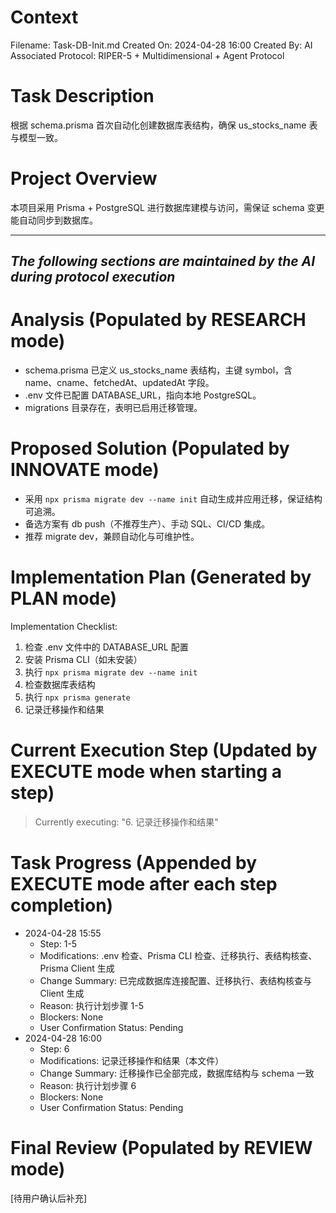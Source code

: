 # Context
Filename: Task-DB-Init.md
Created On: 2024-04-28 16:00
Created By: AI
Associated Protocol: RIPER-5 + Multidimensional + Agent Protocol

# Task Description
根据 schema.prisma 首次自动化创建数据库表结构，确保 us_stocks_name 表与模型一致。

# Project Overview
本项目采用 Prisma + PostgreSQL 进行数据库建模与访问，需保证 schema 变更能自动同步到数据库。

---
*The following sections are maintained by the AI during protocol execution*
---

# Analysis (Populated by RESEARCH mode)
- schema.prisma 已定义 us_stocks_name 表结构，主键 symbol，含 name、cname、fetchedAt、updatedAt 字段。
- .env 文件已配置 DATABASE_URL，指向本地 PostgreSQL。
- migrations 目录存在，表明已启用迁移管理。

# Proposed Solution (Populated by INNOVATE mode)
- 采用 `npx prisma migrate dev --name init` 自动生成并应用迁移，保证结构可追溯。
- 备选方案有 db push（不推荐生产）、手动 SQL、CI/CD 集成。
- 推荐 migrate dev，兼顾自动化与可维护性。

# Implementation Plan (Generated by PLAN mode)
Implementation Checklist:
1. 检查 .env 文件中的 DATABASE_URL 配置
2. 安装 Prisma CLI（如未安装）
3. 执行 `npx prisma migrate dev --name init`
4. 检查数据库表结构
5. 执行 `npx prisma generate`
6. 记录迁移操作和结果

# Current Execution Step (Updated by EXECUTE mode when starting a step)
> Currently executing: "6. 记录迁移操作和结果"

# Task Progress (Appended by EXECUTE mode after each step completion)
*   2024-04-28 15:55
    *   Step: 1-5
    *   Modifications: .env 检查、Prisma CLI 检查、迁移执行、表结构核查、Prisma Client 生成
    *   Change Summary: 已完成数据库连接配置、迁移执行、表结构核查与 Client 生成
    *   Reason: 执行计划步骤 1-5
    *   Blockers: None
    *   User Confirmation Status: Pending
*   2024-04-28 16:00
    *   Step: 6
    *   Modifications: 记录迁移操作和结果（本文件）
    *   Change Summary: 迁移操作已全部完成，数据库结构与 schema 一致
    *   Reason: 执行计划步骤 6
    *   Blockers: None
    *   User Confirmation Status: Pending

# Final Review (Populated by REVIEW mode)
[待用户确认后补充]
